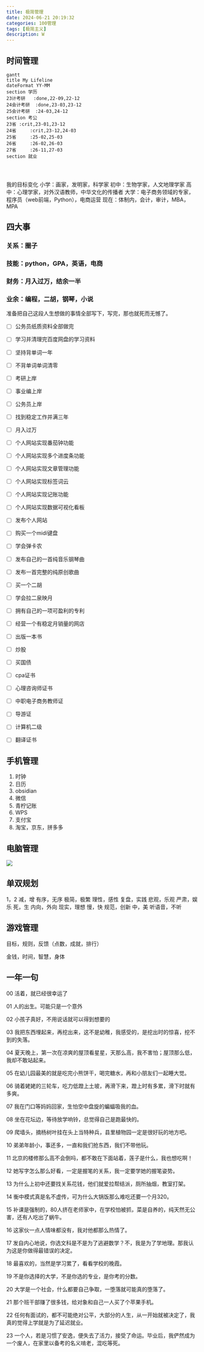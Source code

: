 ```yaml
---
title: 极简管理
date: 2024-06-21 20:19:32
categories: 100管理
tags: [极简主义]
description: W
---
```


## 时间管理

```mermaid
gantt
title My Lifeline
dateFormat YY-MM
section 学历
23计考研	:done,22-09,22-12	
24会计考研	:done,23-03,23-12
25会计考研	:24-03,24-12
section 考公
23省	:crit,23-01,23-12
24省		:crit,23-12,24-03
25省		:25-02,25-03
26省		:26-02,26-03
27省		:26-11,27-03
section 就业




```

我的目标变化
小学：画家，发明家，科学家
初中：生物学家，人文地理学家
高中：心理学家，对外汉语教师，中华文化的传播者
大学：电子商务领域的专家，程序员（web前端，Python），电商运营
现在：体制内，会计，审计，MBA，MPA

## 四大事

### 关系：圈子

### 技能：python，GPA，英语，电商

### 财务：月入过万，结余一半

### 业余：编程，二胡，钢琴，小说

准备把自己这段人生想做的事情全部写下，写完，那也就死而无憾了。

- [ ] 公务员纸质资料全部做完
 
- [ ] 学习并清理完百度网盘的学习资料
 
- [ ] 坚持背单词一年

- [ ] 不背单词单词清零
 
- [ ] 考研上岸

- [ ] 事业编上岸

- [ ] 公务员上岸

- [ ] 找到稳定工作并满三年

- [ ] 月入过万

- [ ] 个人网站实现番茄钟功能

- [ ] 个人网站实现多个进度条功能

- [ ] 个人网站实现文章管理功能

- [ ] 个人网站实现标签词云

- [ ] 个人网站实现记账功能

- [ ] 个人网站实现数据可视化看板

- [ ] 发布个人网站

- [ ] 购买一个midi键盘

- [ ] 学会弹卡农

- [ ] 发布自己的一首纯音乐钢琴曲

- [ ] 发布一首完整的纯原创歌曲

- [ ] 买一个二胡

- [ ] 学会拉二泉映月

- [ ] 拥有自己的一项可盈利的专利

- [ ] 经营一个有稳定月销量的网店

- [ ] 出版一本书

- [ ] 炒股

- [ ] 买国债

- [ ] cpa证书

- [ ] 心理咨询师证书

- [ ] 中职电子商务教师证

- [ ] 导游证

- [ ] 计算机二级

- [ ] 翻译证书


## 手机管理

1. 时钟
2. 日历
3. obsidian
4. 微信
5. 青柠记账
6. WPS
7. 支付宝
8. 淘宝，京东，拼多多

## 电脑管理

![](https://img-blog.csdnimg.cn/direct/08b42454f6a94e55a2a973dd2d06116d.png)

## 单双规划

1，2
减，增
有序，无序
极简，极繁
理性，感性
复盘，实践
悲观，乐观
严肃，娱乐
死，生
内向，外向
现实，理想
慢，快
规范，创新
中，美
听语音，不听

## 游戏管理

目标，规则，反馈（点数，成就，排行）

金钱，时间，智慧，身体

## 一年一句

00 活着，就已经很幸运了

01 人的出生。可能只是一个意外

02 小孩子真好，不用说话就可以得到想要的

03 我把东西埋起来，再挖出来，这不是幼稚，我感受的，是挖出时的惊喜，挖不到的失落。

04 夏天晚上，第一次在凉爽的屋顶看星星，天那么高，我不害怕；屋顶那么低，我却不敢站起来。

05 在幼儿园最美的就是吃完小熊饼干，喝完糖水，再和小朋友们一起睡大觉。

06 骑着姥姥的三轮车，吃力低蹬上土坡，再滑下来，蹬上时有多累，滑下时就有多爽。

07 我在门口等妈妈回家，生怕空中盘旋的蝙蝠吸我的血。

08 坐在花坛边，等待放学响铃，总觉得自己是跑最快的。

09 爬墙头，摘杨树叶挂在头上当特种兵，县里植物园一定是很好玩的地方吧。

10 弟弟年龄小，事还多，一直和我们抢东西，我们不带他玩。

11 北京的楼修那么高不会倒吗，都不敢在下面站着，莲子是什么，我也想吃啊！

12 她写字怎么那么好看，一定是握笔的关系，我一定要学她的握笔姿势。

13 为什么上初中还要找关系花钱，他们就爱拉帮结派，厕所抽烟，教室打架。

14 衡中模式真是名不虚传，可为什么大锅饭那么难吃还要一个月320。

15 补课是强制的，80人挤在老师家中，在学校怕被抓，菜是自养的，纯天然无公害，还有人吃出了蜗牛。

16 这家伙一点人情味都没有，我对他都那么热情了。

17 发自内心地说，你选文科是不是为了逃避数学？不，我是为了学地理。那我认为这是你做得最错误的决定。

18 最喜欢的，当然是学习累了，看看学校的晚霞。

19 不是你选择的大学，不是你选的专业，是你考的分数。

20 大学是一个社会，什么都要自己争取，一堕落就可能真的堕落了。

21 那个班干部赚了很多钱，给对象和自己一人买了个苹果手机。

22 任何有面试的，都不可能绝对公平，大部分的人生，从一开始就被决定了，我真的觉得上学就是为了延迟就业。

23 一个人，若是习惯了安逸，便失去了活力，接受了命运。毕业后，我俨然成为一个废人，在家里以备考的名义啃老，混吃等死。

